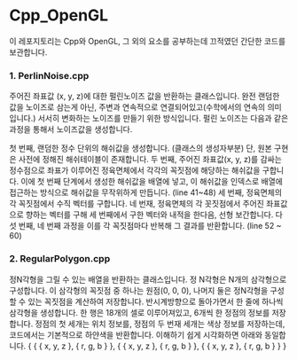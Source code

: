 # Cpp_OpenGL
이 레포지토리는 Cpp와 OpenGL, 그 외의 요소를 공부하는데 끄적였던 간단한 코드를 보관합니다.

### 1. PerlinNoise.cpp
주어진 좌표값 (x, y, z)에 대한 펄린노이즈 값을 반환하는 클래스입니다.
완전 랜덤한 값을 노이즈로 삼는게 아닌, 주변과 연속적으로 연결되어있고(수학에서의 연속의 의미입니다.) 서서히 변화하는 노이즈를 만들기 위한 방식입니다.
펄린 노이즈는 다음과 같은 과정을 통해서 노이즈값을 생성합니다.

첫 번째, 랜덤한 정수 단위의 해쉬값을 생성합니다. (클래스의 생성자부분) 단, 원본 구현은 사전에 정해진 해쉬테이블이 존재합니다.
두 번째, 주어진 좌표값(x, y, z)를 감싸는 정수점으로 좌표가 이루어진 정육면체에서 각각의 꼭짓점에 해당하는 해쉬값을 구합니다. 이에 첫 번째 단계에서 생성한 해쉬값을 배열에 넣고, 이 해쉬값을 인덱스로 배열에 접근하는 방식으로 해쉬값을 무작위하게 만듭니다. (line 41~48)
세 번째, 정육면체의 각 꼭짓점에서 수직 벡터를 구합니다.
네 번재, 정육면체의 각 꼿짓점에서 주어진 좌표값으로 향하는 벡터를 구해 세 번째에서 구한 벡터와 내적을 한다음, 선형 보간합니다.
다섯 번째, 네 번째 과정을 이를 각 꼭짓점마다 반복해 그 결과를 반환합니다. (line 52 ~ 60)

### 2. RegularPolygon.cpp
정N각형을 그릴 수 있는 배열을 반환하는 클래스입니다. 정 N각형은 N개의 삼각형으로 구성합니다. 이 삼각형의 꼭짓점 중 하나는 원점(0, 0, 0), 나머지 둘은 정N각형을 구성할 수 있는 꼭짓점을 계산하여 저장합니다. 반시계방향으로 돌아가면서 한 줄에 하나씩 삼각형을 생성합니다.
한 행은 18개의 셀로 이루어져있고, 6개씩 한 정점의 정보를 저장합니다. 정점의 첫 세개는 위치 정보를, 정점의 두 번재 세개는 색상 정보를 저장하는데, 코드에서는 기본적으로 하얀색을 반환합니다. 이해하기 쉽게 시각화하면 아래와 동일합니다.
{ { { x, y, z }, { r, g, b } }, { { x, y, z }, { r, g, b } }, { { x, y, z }, { r, g, b } } }
